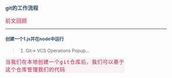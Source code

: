 ### git的工作流程
```
前文回顾

```
---
#### 创建一个1.js并在node中运行
> 1. Git-> VCS Operations Popup...
```
当我们在本地创建一个git仓库后，我们可以基于
这个仓库管理我们的代码
```

<style>
    h3,h4{
        color: #31516B;
    }

    code{
        display: inline-block;
        padding: 1px 4px;
        font-size: 16px;
        color:rgba(199,37,78);
        background-color:rgba(249,242,244);
        letter-spacing: 1px;
    }

    ul:nth-of-type(1)>li:nth-of-type(4){
        color:rgba(199,37,78);
        background-color:rgba(249,242,244);
    }

    .span-red{
        display: inline-block;
        padding: 1px 4px;
        font-size: 16px;
        color:rgba(199,37,78);
        background-color:rgba(249,242,244);
        letter-spacing: 1px;
    }   
</style>
